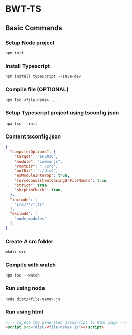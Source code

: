 # BWT-TS

## Basic Commands

### Setup Node project
```shell
npm init
```

### Install Typescript
```shell
npm install typescript --save-dev
```

### Compile file (OPTIONAL)
```shell
npx tsc <file-name> ...
```

### Setup Typescript project using tsconfig.json

```shell
npx tsc --init
```

### Content tsconfig.json
```json
{
  "compilerOptions": {
    "target": "es2016",
    "module": "commonjs",
    "rootDir": "./src", 
    "outDir": "./dist",
    "esModuleInterop": true,   
    "forceConsistentCasingInFileNames": true,
    "strict": true,
    "skipLibCheck": true,
  },
  "include": [
    "src/**/*.ts"
  ],
  "exclude": [
    "node_modules"
  ]
}
```

### Create A src folder
```shell
mkdir src
```

### Compile with watch
```shell
npx tsc --watch
```

### Run using node
```shell
node dist/<file-name>.js
```

### Run using html
```html
<!-- Inject the generated javascript to html page -->
<script src="dist/<file-name>.js"></script>
```